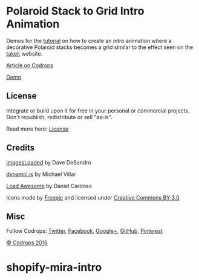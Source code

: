 # Polaroid Stack to Grid Intro Animation

Demos for the [tutorial](http://tympanus.net/codrops/?p=26096) on how to create an intro animation where a decorative Polaroid stacks becomes a grid similar to the effect seen on the [takeit](http://www.takeitapp.co/en) website.

[Article on Codrops](http://tympanus.net/codrops/?p=26096)

[Demo](http://tympanus.net/Tutorials/PolaroidStackGrid/)

## License

Integrate or build upon it for free in your personal or commercial projects. Don't republish, redistribute or sell "as-is". 

Read more here: [License](http://tympanus.net/codrops/licensing/)

## Credits

[imagesLoaded](http://imagesloaded.desandro.com/) by Dave DeSandro

[dynamic.js](http://dynamicsjs.com/) by Michael Villar

[Load Awesome](http://github.danielcardoso.net/load-awesome/) by Daniel Cardoso

Icons made by [Freepic](http://www.freepik.com) and licensed under [Creative Commons BY 3.0](http://creativecommons.org/licenses/by/3.0/)

## Misc 

Follow Codrops: [Twitter](http://www.twitter.com/codrops), [Facebook](http://www.facebook.com/pages/Codrops/159107397912), [Google+](https://plus.google.com/101095823814290637419), [GitHub](https://github.com/codrops), [Pinterest](http://www.pinterest.com/codrops/)

[© Codrops 2016](http://www.codrops.com)





# shopify-mira-intro
